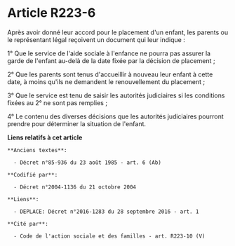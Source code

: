 # Article R223-6

Après avoir donné leur accord pour le placement d'un enfant, les parents ou le représentant légal reçoivent un document qui
leur indique :

1° Que le service de l'aide sociale à l'enfance ne pourra pas assurer la garde de l'enfant au-delà de la date fixée par la
décision de placement ;

2° Que les parents sont tenus d'accueillir à nouveau leur enfant à cette date, à moins qu'ils ne demandent le renouvellement
du placement ;

3° Que le service est tenu de saisir les autorités judiciaires si les conditions fixées au 2° ne sont pas remplies ;

4° Le contenu des diverses décisions que les autorités judiciaires pourront prendre pour déterminer la situation de l'enfant.

**Liens relatifs à cet article**

	**Anciens textes**:

	  - Décret n°85-936 du 23 août 1985 - art. 6 (Ab)

	**Codifié par**:

	  - Décret n°2004-1136 du 21 octobre 2004

	**Liens**:

	  - DEPLACE: Décret n°2016-1283 du 28 septembre 2016 - art. 1

	**Cité par**:

	  - Code de l'action sociale et des familles - art. R223-10 (V)

